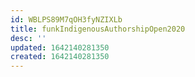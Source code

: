 ```yaml
---
id: WBLPS89M7qOH3fyNZIXLb
title: funkIndigenousAuthorshipOpen2020
desc: ''
updated: 1642140281350
created: 1642140281350
---
```


